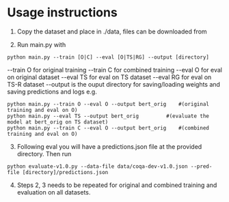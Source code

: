 # Usage instructions

1) Copy the dataset and place in ./data, files can be downloaded from 

2) Run main.py with
```
python main.py --train [O|C] --eval [O|TS|RG] --output [directory]
```

--train O for original training
--train C for combined training
--eval O for eval on original dataset
--eval TS for eval on TS dataset
--eval RG for eval on TS-R dataset
--output is the ouput directory for saving/loading weights and saving predictions and logs
e.g.

```
python main.py --train O --eval O --output bert_orig 	#(original training and eval on O)
python main.py --eval TS --output bert_orig 		#(evaluate the model at bert_orig on TS dataset)
python main.py --train C --eval O --output bert_orig 	#(combined training and eval on O)
```

3) Following eval you will have a predictions.json file at the provided directory. Then run
```
python evaluate-v1.0.py --data-file data/coqa-dev-v1.0.json --pred-file [directory]/predictions.json
```

4) Steps 2, 3 needs to be repeated for original and combined training and evaluation on all datasets.
